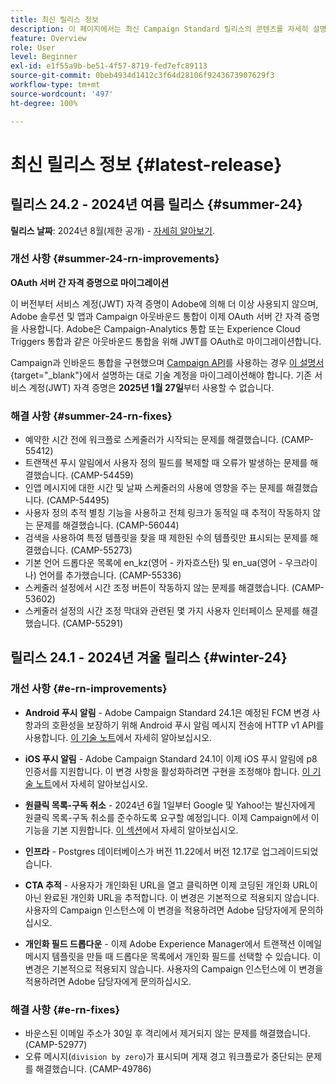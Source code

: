 ```yaml
---
title: 최신 릴리스 정보
description: 이 페이지에서는 최신 Campaign Standard 릴리스의 콘텐츠를 자세히 설명합니다
feature: Overview
role: User
level: Beginner
exl-id: e1f55a9b-be51-4f57-8719-fed7efc89113
source-git-commit: 0beb4934d1412c3f64d28106f9243673907629f3
workflow-type: tm+mt
source-wordcount: '497'
ht-degree: 100%

---
```



# 최신 릴리스 정보 {#latest-release}

<!--
![Control Panel](assets/do-not-localize/cp-icon.png) **New Control Panel release**. [Learn more](https://experienceleague.adobe.com/docs/control-panel/using/release-notes.html){target="_blank"}.-->

<!--
## Early release notes {#e-new-release}

This section lists improvements and changes included in the next Campaign Standard release.

>[!CAUTION]
>
>This content is subject to changes without prior notice until the stage environments upgrade date. Learn more in the [Release planning page](../../rn/using/release-planning.md).
-->

## 릴리스 24.2 - 2024년 여름 릴리스 {#summer-24}

**릴리스 날짜**: 2024년 8월(제한 공개) - [자세히 알아보기](../../rn/using/release-planning.md).

### 개선 사항 {#summer-24-rn-improvements}

**OAuth 서버 간 자격 증명으로 마이그레이션**

이 버전부터 서비스 계정(JWT) 자격 증명이 Adobe에 의해 더 이상 사용되지 않으며, Adobe 솔루션 및 앱과 Campaign 아웃바운드 통합이 이제 OAuth 서버 간 자격 증명을 사용합니다. Adobe은 Campaign-Analytics 통합 또는 Experience Cloud Triggers 통합과 같은 아웃바운드 통합을 위해 JWT를 OAuth로 마이그레이션합니다.

Campaign과 인바운드 통합을 구현했으며 [Campaign API](../../api/using/get-started-apis.md)를 사용하는 경우 [이 설명서](https://developer.adobe.com/developer-console/docs/guides/authentication/ServerToServerAuthentication/migration/){target="_blank"}에서 설명하는 대로 기술 계정을 마이그레이션해야 합니다. 기존 서비스 계정(JWT) 자격 증명은 **2025년 1월 27일**&#x200B;부터 사용할 수 없습니다.

### 해결 사항 {#summer-24-rn-fixes}

* 예약한 시간 전에 워크플로 스케줄러가 시작되는 문제를 해결했습니다. (CAMP-55412)
* 트랜잭션 푸시 알림에서 사용자 정의 필드를 복제할 때 오류가 발생하는 문제를 해결했습니다. (CAMP-54459)
* 인앱 메시지에 대한 시간 및 날짜 스케줄러의 사용에 영향을 주는 문제를 해결했습니다. (CAMP-54495)
* 사용자 정의 추적 별칭 기능을 사용하고 전체 링크가 동적일 때 추적이 작동하지 않는 문제를 해결했습니다. (CAMP-56044)
* 검색을 사용하여 특정 템플릿을 찾을 때 제한된 수의 템플릿만 표시되는 문제를 해결했습니다. (CAMP-55273)
* 기본 언어 드롭다운 목록에 en_kz(영어 - 카자흐스탄) 및 en_ua(영어 - 우크라이나) 언어를 추가했습니다. (CAMP-55336)
* 스케줄러 설정에서 시간 조정 버튼이 작동하지 않는 문제를 해결했습니다. (CAMP-53602)
* 스케줄러 설정의 시간 조정 막대와 관련된 몇 가지 사용자 인터페이스 문제를 해결했습니다. (CAMP-55291)

## 릴리스 24.1 - 2024년 겨울 릴리스 {#winter-24}

### 개선 사항 {#e-rn-improvements}

* **Android 푸시 알림** - Adobe Campaign Standard 24.1은 예정된 FCM 변경 사항과의 호환성을 보장하기 위해 Android 푸시 알림 메시지 전송에 HTTP v1 API를 사용합니다. [이 기술 노트](../../administration/using/push-technote.md)에서 자세히 알아보십시오.

* **iOS 푸시 알림** - Adobe Campaign Standard 24.1이 이제 iOS 푸시 알림에 p8 인증서를 지원합니다. 이 변경 사항을 활성화하려면 구현을 조정해야 합니다. [이 기술 노트](../../administration/using/push-technote.md)에서 자세히 알아보십시오.

* **원클릭 목록-구독 취소** - 2024년 6월 1일부터 Google 및 Yahoo!는 발신자에게 원클릭 목록-구독 취소를 준수하도록 요구할 예정입니다. 이제 Campaign에서 이 기능을 기본 지원합니다. [이 섹션](../../administration/using/configuring-email-channel.md#list-of-email-smtp-parameters)에서 자세히 알아보십시오.

* **인프라** - Postgres 데이터베이스가 버전 11.22에서 버전 12.17로 업그레이드되었습니다.

* **CTA 추적** - 사용자가 개인화된 URL을 열고 클릭하면 이제 코딩된 개인화 URL이 아닌 완료된 개인화 URL을 추적합니다. 이 변경은 기본적으로 적용되지 않습니다. 사용자의 Campaign 인스턴스에 이 변경을 적용하려면 Adobe 담당자에게 문의하십시오.

* **개인화 필드 드롭다운** - 이제 Adobe Experience Manager에서 트랜잭션 이메일 메시지 템플릿을 만들 때 드롭다운 목록에서 개인화 필드를 선택할 수 있습니다. 이 변경은 기본적으로 적용되지 않습니다. 사용자의 Campaign 인스턴스에 이 변경을 적용하려면 Adobe 담당자에게 문의하십시오.

### 해결 사항 {#e-rn-fixes}

* 바운스된 이메일 주소가 30일 후 격리에서 제거되지 않는 문제를 해결했습니다. (CAMP-52977)
* 오류 메시지(`division by zero`)가 표시되며 게재 경고 워크플로가 중단되는 문제를 해결했습니다. (CAMP-49786)

